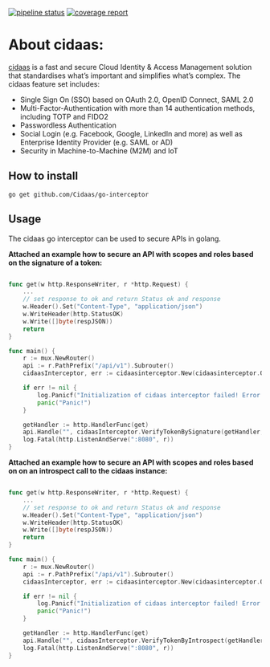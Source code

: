 [![pipeline status](https://gitlab.widas.de/cidaas-public-devkits/cidaas-interceptors/cidaas-go-interceptor/badges/master/pipeline.svg)](https://gitlab.widas.de/cidaas-public-devkits/cidaas-interceptors/cidaas-go-interceptor/-/commits/master)
[![coverage report](https://gitlab.widas.de/cidaas-public-devkits/cidaas-interceptors/cidaas-go-interceptor/badges/master/coverage.svg)](https://gitlab.widas.de/cidaas-public-devkits/cidaas-interceptors/cidaas-go-interceptor/-/commits/master)

# About cidaas:
[cidaas](https://www.cidaas.com) is a fast and secure Cloud Identity & Access Management solution that standardises what’s important and simplifies what’s complex. The cidaas feature set includes:
- Single Sign On (SSO) based on OAuth 2.0, OpenID Connect, SAML 2.0 
- Multi-Factor-Authentication with more than 14 authentication methods, including TOTP and FIDO2 
- Passwordless Authentication 
- Social Login (e.g. Facebook, Google, LinkedIn and more) as well as Enterprise Identity Provider (e.g. SAML or AD) 
- Security in Machine-to-Machine (M2M) and IoT

## How to install

`go get github.com/Cidaas/go-interceptor`

## Usage

The cidaas go interceptor can be used to secure APIs in golang. 

**Attached an example how to secure an API with scopes and roles based on the signature of a token:**

```go

func get(w http.ResponseWriter, r *http.Request) {
    ...
	// set response to ok and return Status ok and response
	w.Header().Set("Content-Type", "application/json")
	w.WriteHeader(http.StatusOK)
	w.Write([]byte(respJSON))
	return
}

func main() {
	r := mux.NewRouter()
	api := r.PathPrefix("/api/v1").Subrouter()
	cidaasInterceptor, err := cidaasinterceptor.New(cidaasinterceptor.Options{BaseURI: "https://base.cidaas.de", ClientID: "clientID", ClientSecret: "clientSecret"})

	if err != nil {
		log.Panicf("Initialization of cidaas interceptor failed! Error: %v", err)
		panic("Panic!")
	}

	getHandler := http.HandlerFunc(get)
	api.Handle("", cidaasInterceptor.VerifyTokenBySignature(getHandler, []string{"profile", "cidaas:api_scope"}, nil)).Methods(http.MethodGet)
	log.Fatal(http.ListenAndServe(":8080", r))
}

```

**Attached an example how to secure an API with scopes and roles based on on an introspect call to the cidaas instance:**

```go

func get(w http.ResponseWriter, r *http.Request) {
    ...
	// set response to ok and return Status ok and response
	w.Header().Set("Content-Type", "application/json")
	w.WriteHeader(http.StatusOK)
	w.Write([]byte(respJSON))
	return
}

func main() {
	r := mux.NewRouter()
	api := r.PathPrefix("/api/v1").Subrouter()
	cidaasInterceptor, err := cidaasinterceptor.New(cidaasinterceptor.Options{BaseURI: "https://base.cidaas.de", ClientID: "clientID", ClientSecret: "clientSecret"})

	if err != nil {
		log.Panicf("Initialization of cidaas interceptor failed! Error: %v", err)
		panic("Panic!")
	}

	getHandler := http.HandlerFunc(get)
	api.Handle("", cidaasInterceptor.VerifyTokenByIntrospect(getHandler, []string{"profile", "cidaas:api_scope"}, nil)).Methods(http.MethodGet)
	log.Fatal(http.ListenAndServe(":8080", r))
}

```
